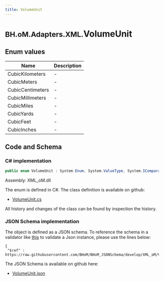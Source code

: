 ```yaml
---
title: VolumeUnit
---
```


# <small>BH.oM.Adapters.XML.</small>**VolumeUnit**



## Enum values

| Name            | Description                                                    |
|-----------------|----------------------------------------------------------------|
| CubicKilometers |  -  |
| CubicMeters |  -  |
| CubicCentimeters |  -  |
| CubicMillimeters |  -  |
| CubicMiles |  -  |
| CubicYards |  -  |
| CubicFeet |  -  |
| CubicInches |  -  |


## Code and Schema

### C# implementation

``` C# title="C#"
public enum VolumeUnit : System.Enum, System.ValueType, System.IComparable, System.ISpanFormattable, System.IFormattable, System.IConvertible
```

Assembly: XML_oM.dll

The enum is defined in C#. The class definition is available on github:

- [VolumeUnit.cs](https://github.com/BHoM/XML_Toolkit/blob/develop/XML_oM/GBXML\Enums\VolumeUnit.cs)

All history and changes of the class can be found by inspection the history.
### JSON Schema implementation

The object is defined as a JSON schema. To reference the schema in a validator like [this](https://www.jsonschemavalidator.net/) to validate a Json instance, please use the lines below:

``` { .json .copy .select } title="JSON Schema"
{
 "$ref" : https://raw.githubusercontent.com/BHoM/BHoM_JSONSchema/develop/XML_oM/VolumeUnit.json}
```

The JSON Schema is available on github here:

- [VolumeUnit.json](https://github.com/BHoM/BHoM_JSONSchema/blob/develop/XML_oM/VolumeUnit.json)
